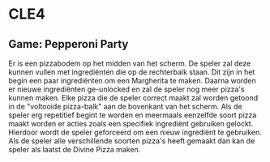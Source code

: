 # CLE4
 
## Game: Pepperoni Party

Er is een pizzabodem op het midden van het scherm. De speler zal deze kunnen vullen met ingrediënten die op de rechterbalk staan. Dit zijn in het begin een paar ingrediënten om een Margherita te maken. Daarna worden er nieuwe ingrediënten ge-unlocked en zal de speler nog meer pizza's kunnen maken. Elke pizza die de speler correct maakt zal worden getoond in de "voltooide pizza-balk" aan de bovenkant van het scherm. Als de speler erg repetitief begint te worden en meermaals eenzelfde soort pizza maakt worden er acties zoals een specifiek ingrediënt gebruiken gelockt. Hierdoor wordt de speler geforceerd om een nieuw ingrediënt te gebruiken. Als de speler alle verschillende soorten pizza's heeft gemaakt dan kan de speler als laatst de Divine Pizza maken.